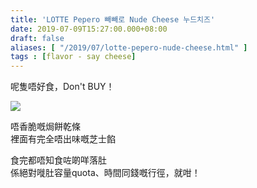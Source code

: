 ```yaml
---
title: 'LOTTE Pepero 빼빼로 Nude Cheese 누드치즈'
date: 2019-07-09T15:27:00.000+08:00
draft: false
aliases: [ "/2019/07/lotte-pepero-nude-cheese.html" ]
tags : [flavor - say cheese]
---
```


呢隻唔好食，Don't BUY！

![](/images/lottepeperonudecheese.jpg)

唔香脆嘅焗餅乾條  
裡面有完全唔出味嘅芝士餡

  

食完都唔知食咗啲咩落肚  
係絕對嘥肚容量quota、時間同錢嘅行徑，就咁！
